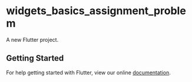 # widgets_basics_assignment_problem

A new Flutter project.

## Getting Started

For help getting started with Flutter, view our online
[documentation](https://flutter.io/).
